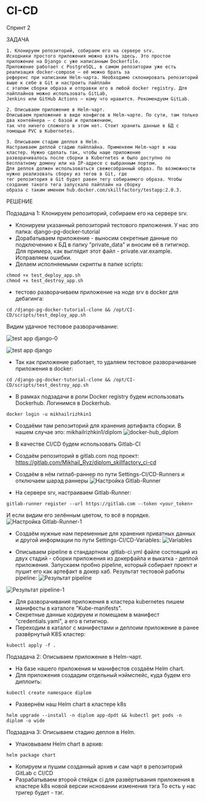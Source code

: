 # CI-CD

Спринт 2

ЗАДАЧА

```
1. Клонируем репозиторий, собираем его на сервере srv.
Исходники простого приложения можно взять здесь. Это простое приложение на Django с уже написанным Dockerfile. 
Приложение работает с PostgreSQL, в самом репозитории уже есть реализация docker-compose — её можно брать за 
референс при написании Helm-чарта. Необходимо склонировать репозиторий выше к себе в Git и настроить пайплайн 
с этапом сборки образа и отправки его в любой docker registry. Для пайплайнов можно использовать GitLab, 
Jenkins или GitHub Actions — кому что нравится. Рекомендуем GitLab.

2. Описываем приложение в Helm-чарт.
Описываем приложение в виде конфигов в Helm-чарте. По сути, там только два контейнера — с базой и приложением, 
так что ничего сложного в этом нет. Стоит хранить данные в БД с помощью PVC в Kubernetes.

3. Описываем стадию деплоя в Helm.
Настраиваем деплой стадию пайплайна. Применяем Helm-чарт в наш кластер. Нужно сделать так, чтобы наше приложение 
разворачивалось после сборки в Kubernetes и было доступно по бесплатному домену или на IP-адресе с выбранным портом.
Для деплоя должен использоваться свежесобранный образ. По возможности нужно реализовать сборку из тегов в Git, где 
тег репозитория в Git будет равен тегу собираемого образа. Чтобы создание такого тега запускало пайплайн на сборку 
образа c таким именем hub.docker.com/skillfactory/testapp:2.0.3.
```

РЕШЕНИЕ

Подзадача 1: Клонируем репозиторий, собираем его на сервере srv.
  - Клонируем указанный репозиторий тестового приложения. У нас это папка: django-pg-docker-tutorial
  - Дорабатываем приложение - выносим секретные данные по подключению к БД в папку "private_data" и вносим её 
  в гитигнор. Для примера, как выглядит этот файл - private.var.example. Исправляем ошибки.
  - Делаем исполняемыми скрипты в папке scripts:
  ```
  chmod +x test_deploy_app.sh
  chmod +x test_destroy_app.sh
  ```
  - тестово разворачиваем приложение на ноде srv в docker для дебагинга:
  ```
  cd /django-pg-docker-tutorial-clone && /opt/CI-CD/scripts/test_deploy_app.sh
  ```
  Видим удачное тестовое разворачивание:

![test app django-0](https://github.com/MikhailRyzhkin/CI-CD/assets/69116076/d8f85c68-7b99-42e7-a6c6-05bd13e3f465)


![test app django](https://github.com/MikhailRyzhkin/CI-CD/assets/69116076/fdd3b6f4-568d-4e72-b841-09f4b8ec85ee)

  - Так как приложение работает, то удаляем тестовое разворачивание приложения в docker:
  ```
  cd /django-pg-docker-tutorial-clone && /opt/CI-CD/scripts/test_destroy_app.sh
  ```
  - В рамках подзадачи в роли Docker registry будем использовать Dockerhub. Логинимся в Dockerhub.
  ```
  docker login -u mikhailrizhkin1
  ```
  - Cоздаёми там репозиторий для хранения артифакта сборки. В нашем случае это: mikhailrizhkin1/diplom
![docker-hub_diplom](https://github.com/MikhailRyzhkin/CI-CD/assets/69116076/485ff101-6c72-4ba2-84f1-f8f2bbead76b)
  
  - В качестве CI/CD будем использовать Gitlab-CI
  - Создаём репозиторий в gitlab.com под проект: https://gitlab.com/Mikhail_Ryz/diplom_skillfactory_ci-cd
  - Создаём в нём гитлаб-раннер по пути Settings-CI/CD-Runners и отключаем шарэд раннеры
![Настройка Gitlab-Runner](https://github.com/MikhailRyzhkin/CI-CD/assets/69116076/391f0a31-d137-4834-88c6-a3379d081fa5)

  - На сервере srv, настраиваем Gitlab-Runner:
  ```
  gitlab-runner register --url https://gitlab.com --token <your_token>
  ```
  И если видим его зелённым цветом, то всё в порядке.
![Настройка Gitlab-Runner-1](https://github.com/MikhailRyzhkin/CI-CD/assets/69116076/0cc6064d-5125-46e4-9f09-f94faaf1bec5)

  - Создаём нужные нам переменные для хранения приватных данных и другой информации по пути Settings-CI/CD-Variables:
![Variables](https://github.com/MikhailRyzhkin/CI-CD/assets/69116076/eb7b0769-5cc8-42a2-a5a3-14521f0cf3ab)

  - Описываем pipeline в стандартном .gitlab-ci.yml файле состоящий из двух стадий - сборки приложения из докерфайла и выкатка - деплой приложения. Запускаем пробно pipeline, который собирает
    проект и пушит его как артефакт в докер хаб. Результат тестовой работы pipeline:
  ![Результат pipeline](https://github.com/MikhailRyzhkin/CI-CD/assets/69116076/27ad0be3-60a1-4c51-a17f-6b218d48c427)

  ![Результат pipeline-1](https://github.com/MikhailRyzhkin/CI-CD/assets/69116076/024405df-6d53-4f58-bd31-1d67f4014125)

  - Для разворачивания приложения в  кластера kubernetes пишем манифесты в каталоге "Kube-manifests".
  - Секретные данные кодируем и помещаем в манифест "credentials.yaml", а его в гитигнор.
  - Переходим в каталог с манифестами и деплоим приложение в ранее развёрнутый K8S кластер:
  ```
  kubectl apply -f .
  ``` 


Подзадача 2: Описываем приложение в Helm-чарт.
  - На базе нашего приложения м манифестов создаём Helm chart.
  - Для приложения создадим отдельный нэймспейс, куда будем его диплоить:
  ```
  kubectl create namespace diplom
  ```
  - Развернём наш Helm chart в кластере k8s
  ```
  helm upgrade --install -n diplom app-dpdt && kubectl get pods -n diplom -o wide 
  ```

Подзадача 3: Описываем стадию деплоя в Helm.
  - Упаковываем Helm chart в архив:
  ```
  helm package chart 
  ```
  - Копируем и пушим созданный архив и сам чарт в репозиторий GitLab c CI/CD
  - Разрабатываем второй стейдж ci для развёртывания приложения в кластере k8s новой версии нсновании изменения тэга
  То есть у нас тригер будет - тэг. 
